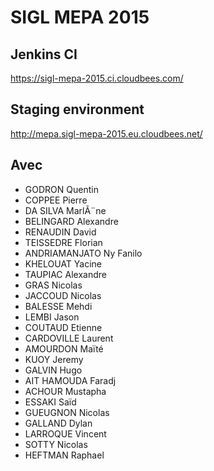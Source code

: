 SIGL MEPA 2015
====

Jenkins CI
---------------
https://sigl-mepa-2015.ci.cloudbees.com/

Staging environment
---------------
http://mepa.sigl-mepa-2015.eu.cloudbees.net/

Avec
---------------
* GODRON Quentin
* COPPEE Pierre
* DA SILVA MarlÃ¨ne
* BELINGARD Alexandre
* RENAUDIN David
* TEISSEDRE Florian
* ANDRIAMANJATO Ny Fanilo
* KHELOUAT Yacine
* TAUPIAC Alexandre
* GRAS Nicolas
* JACCOUD Nicolas
* BALESSE Mehdi
* LEMBI Jason
* COUTAUD Etienne
* CARDOVILLE Laurent
* AMOURDON Maïté
* KUOY Jeremy
* GALVIN Hugo
* AIT HAMOUDA Faradj
* ACHOUR Mustapha
* ESSAKI Saïd
* GUEUGNON Nicolas
* GALLAND Dylan
* LARROQUE Vincent
* SOTTY Nicolas
* HEFTMAN Raphael
